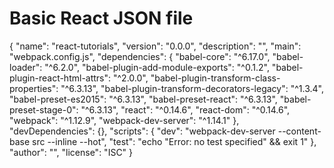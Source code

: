 # Basic React JSON file

{
    "name": "react-tutorials",
    "version": "0.0.0",
    "description": "",
    "main": "webpack.config.js",
    "dependencies": {
      "babel-core": "^6.17.0",
      "babel-loader": "^6.2.0",
      "babel-plugin-add-module-exports": "^0.1.2",
      "babel-plugin-react-html-attrs": "^2.0.0",
      "babel-plugin-transform-class-properties": "^6.3.13",
      "babel-plugin-transform-decorators-legacy": "^1.3.4",
      "babel-preset-es2015": "^6.3.13",
      "babel-preset-react": "^6.3.13",
      "babel-preset-stage-0": "^6.3.13",
      "react": "^0.14.6",
      "react-dom": "^0.14.6",
      "webpack": "^1.12.9",
      "webpack-dev-server": "^1.14.1"
    },
    "devDependencies": {},
    "scripts": {
      "dev": "webpack-dev-server --content-base src --inline --hot",
      "test": "echo \"Error: no test specified\" && exit 1"
    },
    "author": "",
    "license": "ISC"
  }